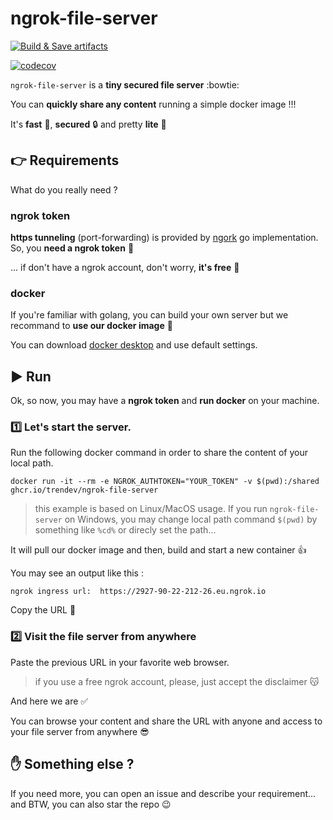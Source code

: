 # ngrok-file-server

[![Build & Save artifacts](https://github.com/trendev/ngrok-file-server/actions/workflows/build.yml/badge.svg)](https://github.com/trendev/ngrok-file-server/actions/workflows/build.yml)

[![codecov](https://codecov.io/gh/trendev/ngrok-file-server/branch/main/graph/badge.svg?token=YIWQFBITBF)](https://codecov.io/gh/trendev/ngrok-file-server)

`ngrok-file-server` is a **tiny secured file server** :bowtie:

You can **quickly share any content** running a simple docker image !!!

It's **fast** :rocket:, **secured** :lock: and pretty **lite** :mouse2:

## :point_right: Requirements

What do you really need ?

### ngrok token
**https tunneling** (port-forwarding) is provided by [ngork](https://ngrok.com/) go implementation. So, you **need a ngrok token** :key:

... if don't have a ngrok account, don't worry, **it's free** :grimacing:

### docker
If you're familiar with golang, you can build your own server but we recommand to **use our docker image** :whale:

You can download [docker desktop](https://www.docker.com/products/docker-desktop/) and use default settings.

## :arrow_forward: Run

Ok, so now, you may have a **ngrok token** and **run docker** on your machine.

### :one: Let's start the server.

Run the following docker command in order to share the content of your local path.

`docker run -it --rm -e NGROK_AUTHTOKEN="YOUR_TOKEN" -v $(pwd):/shared ghcr.io/trendev/ngrok-file-server`
> this example is based on Linux/MacOS usage. If you run `ngrok-file-server` on Windows, you may change local path command `$(pwd)` by something like `%cd%` or direcly set the path...

It will pull our docker image and then, build and start a new container :thumbsup:

You may see an output like this :

`ngrok ingress url:  https://2927-90-22-212-26.eu.ngrok.io`

Copy the URL :memo:

### :two: Visit the file server from anywhere

Paste the previous URL in your favorite web browser.
> if you use a free ngrok account, please, just accept the disclaimer :kissing_cat:

And here we are :white_check_mark:

You can browse your content and share the URL with anyone and access to your file server from anywhere :sunglasses:

## :hand: Something else ?

If you need more, you can open an issue and describe your requirement... and BTW, you can also star the repo :wink:


